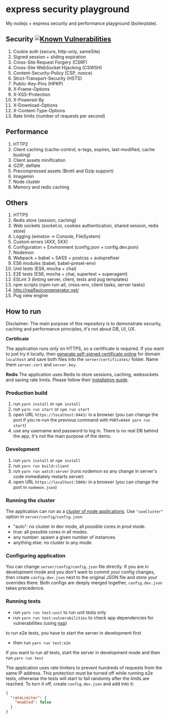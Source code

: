 # express security playground
My nodejs + express security and performance playground (boilerplate).

## Security [![Known Vulnerabilities](https://snyk.io/test/github/mcibique/express-security/badge.svg)](https://snyk.io/test/github/mcibique/express-security)

1. Cookie auth (secure, http-only, sameSite)
1. Signed session + sliding expiration
1. Cross-Site Request Forgery (CSRF)
1. Cross-Site WebSocket Hijacking (CSWSH)
1. Content-Security-Policy (CSP, nonce)
1. Strict-Transport-Security (HSTS)
1. Public-Key-Pins (HPKP)
1. X-Frame-Options
1. X-XSS-Protection
1. X-Powered-By
1. X-Download-Options
1. X-Content-Type-Options
1. Rate limits (number of requests per second)

## Performance

1. HTTP2
1. Client caching (cache-control, e-tags, expires, last-modified, cache busting)
1. Client assets minification
1. GZIP, deflate
1. Precompressed assets (Brotli and Gzip support)
1. Imagemin
1. Node cluster
1. Memory and redis caching

## Others

1. HTTPS
1. Redis store (session, caching)
1. Web sockets (socket.io, cookies authentication, shared session, redis store)
1. Logging (winston -> Console, FileSystem)
1. Custom errors (4XX, 5XX)
1. Configuration + Environment (config.json + config.dev.json)
1. Nodemon
1. Webpack + babel + SASS + postcss + autoprefixer
1. ES6 modules (babel, babel-preset-env)
1. Unit tests (ES6, mocha + chai)
1. E2E tests (ES6, mocha + chai, supertest + superagent)
1. ESLint 3 (linting server, client, tests and pug templates)
1. npm scripts (npm-run-all, cross-env, client tasks, server tasks)
1. http://realfavicongenerator.net/
1. Pug view engine

## How to run

Disclaimer: The main purpose of this repository is to demonstrate security, caching and performance principles, it's not about DB, UI, UX.

**Certificate**

The application runs only on HTTPS, so a certificate is required. If you want to just try it locally, then [generate self-signed certificate online](http://www.selfsignedcertificate.com/) for domain `localhost` and save both files into the `server/certificates/` folder. Name them `server.cert` and `server.key`.

**Redis**
The application uses Redis to store sessions, caching, websockets and saving rate limits. Please follow their [installation guide](https://redis.io/topics/quickstart).

### Production build

1. run `yarn install` or `npm install`
2. run `yarn run start` or `npm run start`
3. open URL `https://localhost:8443/` in a browser (you can change the port if you re-run the previous command with `PORT=8444 yarn run start`)
4. use any username and password to log in. There is no real DB behind the app, it's not the main purpose of the demo.

### Development

1. run `yarn install` or `npm install`
2. run `yarn run build:client`
3. run `yarn run watch:server` (runs nodemon so any change in server's code immediately restarts server)
4. open URL `https://localhost:5000/` in a browser (you can change the port in `nodemon.json`)

### Running the cluster

The application can run as a [cluster of node applications](https://nodejs.org/api/cluster.html). Use `"useCluster"` option in `server/config/config.json`:
* "auto": no cluster in dev mode, all possible cores in prod mode.
* true: all possible cores in all modes.
* any number: spawn a given number of instances.
* anything else: no cluster in any mode.

### Configuring application
You can change `server/config/config.json` file directly. If you are in development mode and you don't want to commit your config changes, then create `config.dev.json` next to the original JSON file and store your overrides there. Both configs are deeply merged together, `config.dev.json` takes precedence.

### Running tests
* run `yarn run test:unit` to run unit tests only
* run `yarn run test:vulnerabilities` to check app dependencies for vulnerabilities (using [nsp](https://www.npmjs.com/package/nsp))

to run e2e tests, you have to start the server in development first
* then run `yarn run test:e2e`

If you want to run all tests, start the server in development mode and then run `yarn run test`

The application uses rate limiters to prevent hundreds of requests from the same IP address. This protection must be turned off while running e2e tests, otherwise the tests will start to fail randomly after the limits are reached. To turn it off, create `config.dev.json` and add into it:
```json
{
  "rateLimiter": {
    "enabled": false
  }
}
```